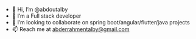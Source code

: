 - 👋 Hi, I’m @abdoutalby
- 👀 I’m a Full stack  developer
- 💞️ I’m looking to collaborate on spring boot/angular/flutter/java projects
- 📫 Reach me at abderrahmentalby@gmail.com

<!---
abdoutalby/abdoutalby is a ✨ special ✨ repository because its `README.md` (this file) appears on your GitHub profile.
You can click the Preview link to take a look at your changes.
--->
